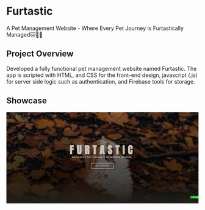 # Furtastic
A Pet Management Website - Where Every Pet Journey is Furtastically Managed🐱🐶🐰

## Project Overview

Developed a fully functional pet management website named Furtastic. The app is scripted with HTML, and CSS for the front-end design, javascript (.js) for server side logic such as authentication, and Firebase tools for storage. 


## Showcase
![Project Screenshot](https://github.com/wthislifehuh/Furtastic/blob/main/assets/image.png?raw=true)

